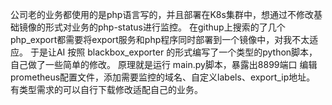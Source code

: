 公司老的业务都使用的是php语言写的，并且部署在K8s集群中，想通过不修改基础镜像的形式对业务的php-status进行监控。
在githup上搜索的了几个php_export都需要将export服务和php程序同时部署到一个镜像中，对我不太适应。
于是让AI 按照 blackbox_exporter 的形式编写了一个类型的python脚本，自己做了一些简单的修改。
原理就是运行 main.py脚本，暴露出8899端口
编辑prometheus配置文件，添加需要监控的域名、自定义labels、export_ip地址。
有类型需求的可以自行下载修改适配自己的业务。


          
